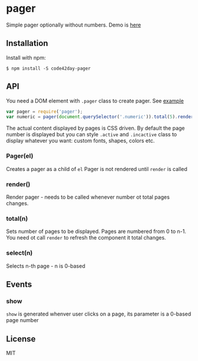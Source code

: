 # pager

  Simple pager optionally without numbers.
  Demo is [here](http://code42day.github.io/pager/)

## Installation

  Install with npm:

    $ npm install -S code42day-pager

## API

You need a DOM element with `.pager` class to create pager. See [example](example.html)

```js
var pager = require('pager');
var numeric = pager(document.querySelector('.numeric')).total(5).render();
```

The actual content displayed by pages is CSS driven. By default the page number is displayed but you
can style `.active` and `.incactive` class to display whatever you want: custom fonts, shapes,
colors etc.


### Pager(el)

Creates a pager as a child of `el`
Pager is not rendered until `render` is called

### render()

Render pager - needs to be called whenever number ot total pages changes.

### total(n)

Sets number of pages to be displayed. Pages are numbered from 0 to n-1.
You need ot call `render` to refresh the component it total changes.

### select(n)

Selects n-th page - n is 0-based

## Events

### show

`show` is generated whenver user clicks on a page, its parameter is a 0-based page number

## License

  MIT
